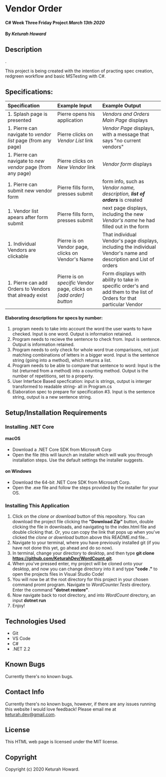 # Vendor Order

#### C# Week Three Friday Project _March 13th 2020_

#### By _**Keturah Howard**_

## Description

.

This project is being created with the intention of practing spec creation, redgreen workflow and basic MSTesting with C#.

## Specifications:


| Specification | Example Input | Example Output |
| :------------- |:-------------| :-------------------|
| 1. Splash page is presented | Pierre opens his application | *Vendors and Orders Main Page* displays |
| 1. Pierre can navigate to *vendor list* page (from any page) | Pierre clicks on *Vendor List* link | *Vendor Page* displays, with a message that says "no current vendors" |
| 1. Pierre can navigate to *new vendor* page (from any page) | Pierre clicks on *New Vendor* link | *Vendor form* displays |
| 1. Pierre can submit new vendor form | Pierre fills form, presses submit | form info, such as *Vendor name, description, **list of orders*** is created |
| 1. Vendor list apears after form submit | Pierre fills form, presses submit | next page displays, including the new *Vendor's name* he had filled out in the form |
| 1. Individual Vendors are clickable | Pierre is on Vendor page, clicks on Vendor's Name | That individual Vendor's page displays, including the individual Vendor's name and description and List of orders |
| 1. Pierre can add Orders to Vendors that already exist | Pierre is on *specific* Vendor page, clicks on *[add order] button* | Form displays with ability to take in specific order's and add them to the list of Orders for that particular Vendor |



#### Elaborating descriptions for specs by number:
1. program needs to take into account the word the user wants to have checked. Input is one word. Output is information retained.
2. Program needs to recieve the sentence to check from. Input is sentence. Output is information retained.
3. Program needs to only check for whole word true comparisons, not just matching combinations of letters in a bigger word. Input is the sentence string (going into a method), which returns a list.
4. Program needs to be able to compare that sentence to word: Input is the list (returned from a method) into a counting method. Output is the number of repetitions, set to a property.
5. User Interface Based specfication: input is strings, output is interger transformed to readable string- all in Program.cs 
6. Elaboration spec to prepare for specification #3. Input is the sentence string, output is a new sentence string.


## Setup/Installation Requirements

  ### Installing .NET Core

  #### macOS
  * Download a .NET Core SDK from Microsoft Corp
  * Open the file (this will launch an installer which will walk you through installation steps. Use the default settings the installer suggests.

  #### on Windows
  * Download the 64-bit .NET Core SDK from Microsoft Corp.
  * Open the .exe file and follow the steps provided by the installer for your OS.

  ### Installing This Application

  1. Click on the *clone or download* button of this repository. You can download the project file clicking the **"Download Zip"** button, double clicking the file in downloads, and navigating to the index.html file and double clicking that. *Or*, you can copy the link that pops up when you've clicked the *clone or download* button above this README.md file...
  2. Navigate to your terminal, where you have previously installed git (if you have not done this yet, go ahead and do so now).
  3. In terminal, change your directory to desktop, and then type **git clone https://github.com/KeturahDev/WordCount.git**.
  4. When you've pressed enter, my project will be cloned onto your desktop, and now you can change directory into it and type **"code ."** to open the projects files in Visual Studio Code!
  5. You will now be at the root directory for this project in your chosen command promt program. Navigate to *WordCounter.Tests* directory. Enter the command **"dotnet restore"**.
  6. Now navigate back to root directory, and into *WordCount* directory, an input **dotnet run**
  7. Enjoy!

## Technologies Used

* Git
* VS Code
* C#
* .NET 2.2


## Known Bugs
Currently there's no known bugs.

## Contact Info 
Currently there's no known bugs, however, if there are any issues running this website I would love feedback! Please email me at keturah.dev@gmail.com.

## License

This HTML web page is licensed under the MIT license.

## Copyright

Copyright (c) 2020 Keturah Howard.